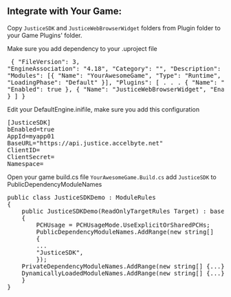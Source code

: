 ## Integrate with Your Game:

Copy `JusticeSDK` and `JusticeWebBrowserWidget` folders from  Plugin folder to your Game Plugins' folder.

Make sure you add dependency to your .uproject file
    <pre class="prettyprint lang-json">
    {
        "FileVersion": 3,
        "EngineAssociation": "4.18",
        "Category": "",
        "Description": "",
        "Modules": [{
            "Name": "YourAwesomeGame",
            "Type": "Runtime",
            "LoadingPhase": "Default"
        }],
        "Plugins": [
            .
            .
            .
            {
                "Name": "JusticeSDK",
                "Enabled": true
            }, 
            {
                "Name": "JusticeWebBrowserWidget",
                "Enabled": true
            }
        ]
    }
    </pre>

Edit your DefaultEngine.inifile, make sure you add this configuration
<pre class="prettyprint">
[JusticeSDK]
bEnabled=true
AppId=myapp01
BaseURL="https://api.justice.accelbyte.net"
ClientID=<your client id>
ClientSecret=<your client secret>
Namespace=<your game namespace>
</pre>

Open your game build.cs file `YourAwesomeGame.Build.cs` add `JusticeSDK` to PublicDependencyModuleNames
<pre class="prettyprint lang-cs">
public class JusticeSDKDemo : ModuleRules
{
    public JusticeSDKDemo(ReadOnlyTargetRules Target) : base(Target)
    {
        PCHUsage = PCHUsageMode.UseExplicitOrSharedPCHs;
        PublicDependencyModuleNames.AddRange(new string[] 
        { 
        ...
        "JusticeSDK",          
        });
    PrivateDependencyModuleNames.AddRange(new string[] {...});
    DynamicallyLoadedModuleNames.AddRange(new string[] {...});
    }
}
</pre>
<script src="https://cdn.rawgit.com/google/code-prettify/master/loader/run_prettify.js"></script>